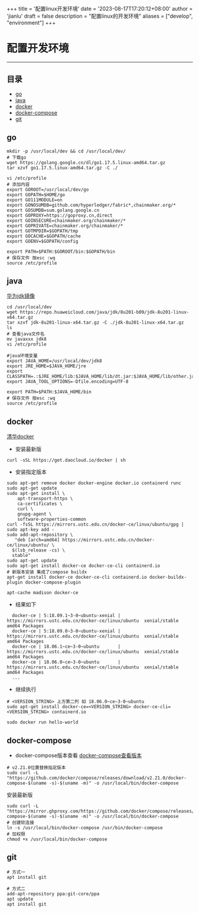 +++
title = '配置linux开发环境'
date = '2023-08-17T17:20:12+08:00'
author = 'jianlu'
draft = false
description = "配置linux的开发环境"
aliases = ["develop", "environment"]
+++

<a id = "top"></a>

# 配置开发环境

----

## 目录

* [go](#1)
* [java](#2)
* [docker](#3)
* [docker-compose](#4)
* [git](#5)

<a id = "1"></a>

## go

```shell
mkdir -p /usr/local/dev && cd /usr/local/dev/
# 下载go
wget https://golang.google.cn/dl/go1.17.5.linux-amd64.tar.gz
tar xzvf go1.17.5.linux-amd64.tar.gz -C ./

vi /etc/profile
# 添加内容
export GOROOT=/usr/local/dev/go
export GOPATH=$HOME/go
export GO111MODULE=on
export GONOSUMDB=github.com/hyperledger/fabric*,chainmaker.org/*
export GOSUMDB=sum.golang.google.cn
export GOPROXY=https://goproxy.cn,direct
export GOINSECURE=chainmaker.org/chainmaker/*
export GOPRIVATE=chainmaker.org/chainmaker/*
export GOTMPDIR=$GOPATH/tmp
export GOCACHE=$GOPATH/cache
export GOENV=$GOPATH/config

export PATH=$PATH:$GOROOT/bin:$GOPATH/bin
# 保存文件 按esc :wq
source /etc/profile

```

<a id = "2"></a>

## java

[华为jdk镜像](https://repo.huaweicloud.com/java/jdk/)

```shell
cd /usr/local/dev
wget https://repo.huaweicloud.com/java/jdk/8u201-b09/jdk-8u201-linux-x64.tar.gz
tar xzvf jdk-8u201-linux-x64.tar.gz -C ./jdk-8u201-linux-x64.tar.gz
ls 
# 查看java文件名 
mv javaxxx jdk8
vi /etc/profile

#java环境变量
export JAVA_HOME=/usr/local/dev/jdk8
export JRE_HOME=$JAVA_HOME/jre
export CLASSPATH=.:$JRE_HOME/lib:$JAVA_HOME/lib/dt.jar:$JAVA_HOME/lib/other.jar
export JAVA_TOOL_OPTIONS=-Dfile.encoding=UTF-8

export PATH=$PATH:$JAVA_HOME/bin
# 保存文件 按esc :wq
source /etc/profile
```

<a id = "3"></a>

## docker

[清华docker](https://mirrors.tuna.tsinghua.edu.cn/help/docker-ce/)

* 安装最新版

```shell
curl -sSL https://get.daocloud.io/docker | sh
```

* 安装指定版本

```shell
sudo apt-get remove docker docker-engine docker.io containerd runc
sudo apt-get update
sudo apt-get install \
    apt-transport-https \
    ca-certificates \
    curl \
    gnupg-agent \
    software-properties-common
curl -fsSL https://mirrors.ustc.edu.cn/docker-ce/linux/ubuntu/gpg | sudo apt-key add -
sudo add-apt-repository \
   "deb [arch=amd64] https://mirrors.ustc.edu.cn/docker-ce/linux/ubuntu/ \
  $(lsb_release -cs) \
  stable"
sudo apt-get update
sudo apt-get install docker-ce docker-ce-cli containerd.io
# 新版本安装 集成了compose buildx
apt-get install docker-ce docker-ce-cli containerd.io docker-buildx-plugin docker-compose-plugin

apt-cache madison docker-ce
```

* 结果如下

```text
  docker-ce | 5:18.09.1~3-0~ubuntu-xenial | https://mirrors.ustc.edu.cn/docker-ce/linux/ubuntu  xenial/stable amd64 Packages
  docker-ce | 5:18.09.0~3-0~ubuntu-xenial | https://mirrors.ustc.edu.cn/docker-ce/linux/ubuntu  xenial/stable amd64 Packages
  docker-ce | 18.06.1~ce~3-0~ubuntu       | https://mirrors.ustc.edu.cn/docker-ce/linux/ubuntu  xenial/stable amd64 Packages
  docker-ce | 18.06.0~ce~3-0~ubuntu       | https://mirrors.ustc.edu.cn/docker-ce/linux/ubuntu  xenial/stable amd64 Packages
  ...
```

* 继续执行

```shell
# <VERSION_STRING> 上方第二列 如 18.06.0~ce~3-0~ubuntu
sudo apt-get install docker-ce=<VERSION_STRING> docker-ce-cli=<VERSION_STRING> containerd.io

sudo docker run hello-world
```

<a id = "4"></a>

## docker-compose

* docker-compose版本查看
  [docker-compose查看版本](https://github.com/docker/compose/releases)

```shell
# v2.21.0位置替换指定版本
sudo curl -L "https://github.com/docker/compose/releases/download/v2.21.0/docker-compose-$(uname -s)-$(uname -m)" -o /usr/local/bin/docker-compose
```

安装最新版

```shell
sudo curl -L "https://mirror.ghproxy.com/https://github.com/docker/compose/releases/latest/download/docker-compose-$(uname -s)-$(uname -m)" -o /usr/local/bin/docker-compose
# 创建软连接
ln -s /usr/local/bin/docker-compose /usr/bin/docker-compose
# 加权限
chmod +x /usr/local/bin/docker-compose
```

<a id = "5"></a>

## git

```shell
# 方式一
apt install git

# 方式二
add-apt-repository ppa:git-core/ppa
apt update
apt install git
```
